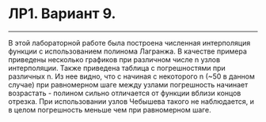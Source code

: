 # ЛР1. Вариант 9.
----
В этой лабораторной работе была построена численная интерполяция функции с использованием полинома Лагранжа. 
В качестве примера приведены несколько графиков при различном числе n узлов интерполяции. Также приведена таблица с погрешностями при различных n. Из нее видно, что с начиная с некоторого n (~50 в данном случае) при равномерном шаге между узлами погрешность начинает возрастать - полином сильно отличается от функции вблизи концов отрезка. При использовании узлов Чебышева такого не наблюдается, и в целом погрешность меньше чем при равномерном шаге. 
